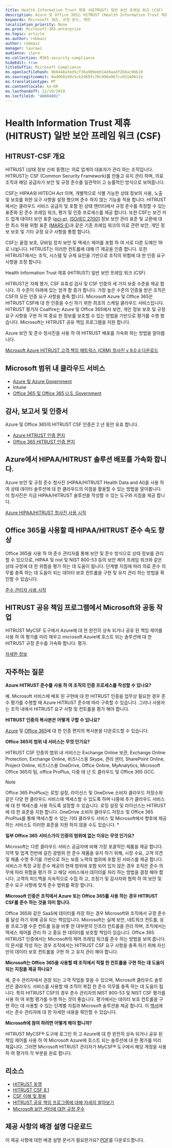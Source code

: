 ```yaml
---
title: Health Information Trust 제휴 (HITRUST) 일반 보안 프레임 워크 (CSF)
description: Azure 및 Office 365는 HITRUST (Health Information Trust 제휴) (CSF)를 인증 합니다.
keywords: Microsoft 365, 규정 준수, 제안
localization_priority: None
ms.prod: Microsoft-365-enterprise
ms.topic: article
ms.author: robmazz
author: robmazz
manager: laurawi
audience: itpro
ms.collection: M365-security-compliance
hideEdit: true
titleSuffix: Microsoft Compliance
ms.openlocfilehash: 9b0448a3ed5cf36a909ebb14e0aadf2b8ac96610
ms.sourcegitcommit: 0ad0092d9c5cb2d69fc70c990a9b7cc03140611b
ms.translationtype: MT
ms.contentlocale: ko-KR
ms.lasthandoff: 12/19/2019
ms.locfileid: "40804801"
---
```

# <a name="health-information-trust-alliance-hitrust-common-security-framework-csf"></a>Health Information Trust 제휴 (HITRUST) 일반 보안 프레임 워크 (CSF)

## <a name="hitrust--csf-overview"></a>HITRUST-CSF 개요

HITRUST (상태 정보 신뢰 동맹)는 의료 업계의 대표자가 관리 하는 조직입니다. HITRUST는 CSF (Common Security Framework)를 만들고 유지 관리 하며, 의료 조직과 해당 공급자가 보안 및 규정 준수를 일관적이 고 능률적인 방식으로 보여줍니다.

CSF는 HIPAA와 HITECH Act 이며, 개별적으로 식별 가능한 상태 정보의 사용, 노출 및 보호를 위한 요구 사항을 설정 했으며 준수 하지 않는 기능을 적용 합니다. HITRUST에서는 클라우드 서비스 공급자 및 포함 된 상태 엔터티에서 규정 준수를 측정할 수 있는 표준화 된 준수 프레임 워크, 평가 및 인증 프로세스를 제공 합니다. 또한 CSF는 보건 카드 업계 데이터 보안 표준 ([pci-e](https://www.microsoft.com/trustcenter/compliance/pci)), [ISO/IEC 27001](https://www.microsoft.com/trustcenter/compliance/iso-iec-27001) 정보 보안 관리 표준 및 교환에 대 한 최소 허용 위험 표준 ([MARS-E](https://www.microsoft.com/trustcenter/compliance/mars-e))과 같은 기존 프레임 워크의 의료 관련 보안, 개인 정보 보호 및 기타 규정 요구 사항을 통합 합니다.

CSF는 끝점 보호, 모바일 장치 보안 및 액세스 제어를 포함 하 여 서로 다른 도메인 19로 나뉩니다. HITRUST는 이러한 컨트롤에 대해 IT 제공을 인증 합니다. 또한 HITRUST에서는 조직, 시스템 및 규제 요인을 기반으로 조직의 위험에 대 한 인증 요구 사항을 조정 합니다.

Health Information Trust 제휴 (HITRUST) 일반 보안 프레임 워크 (CSF)

HITRUST은 자체 평가, CSF 유효성 검사 및 CSF 인증의 세 가지 보증 수준을 제공 합니다. 각 수준이 아래에 있는 엄격 함 증가 합니다. 가장 높은 수준의 인증을 받은 조직은 CSF의 모든 인증 요구 사항을 충족 합니다. Microsoft Azure 및 Office 365은 HITRUST CSF에 대 한 인증을 수신 하기 위한 최초의 스케일 클라우드 서비스입니다. HITRUST 평가자 Coalfire는 Azure 및 Office 365에서 보안, 개인 정보 보호 및 규정 요구 사항을 구현 하 여 중요 한 정보를 보호할 수 있는 방법을 기반으로 평가를 수행 했습니다. Microsoft는 HITRUST 공유 책임 프로그램을 지원 합니다.

Azure 보안 및 준수 청사진을 사용 하 여 HITRUST 배포를 가속화 하는 방법을 알아봅니다.

[Microsoft Azure HITRUST 고객 책임 매트릭스 (CRM) 청사진 v 9.0 d 다운로드](https://servicetrust.microsoft.com/ViewPage/Blueprint?command=Download&downloadType=Document&downloadId=3ccde498-4761-4be0-be8b-cd8d379a3a4f&docTab=fc060920-cdb8-11e7-bacf-0bf52b09d912_Healthcare_Blueprint)

## <a name="microsoft-in-scope-cloud-services"></a>Microsoft 범위 내 클라우드 서비스

- [Azure 및 Azure Government](https://aka.ms/AzureCompliance)
- Intune
- [Office 365 및 Office 365 U.S. Government](https://go.microsoft.com/fwlink/p/?LinkID=2077751)

## <a name="audits-reports-and-certificates"></a>감사, 보고서 및 인증서

Azure 및 Office 365의 HITRUST CSF 인증은 2 년 동안 유효 합니다.

- [Azure HITRUST 인증 편지](https://aka.ms/AzureHiTrustLetterofCertification)
- [Office 365 HITRUST 인증 편지](https://aka.ms/O365HITRUSTcertification)

## <a name="accelerate-your-deployment-of-hipaahitrust-solutions-on-azure"></a>Azure에서 HIPAA/HITRUST 솔루션 배포를 가속화 합니다.

Azure 보안 및 규정 준수 청사진 (HIPAA/HITRUST Health Data and AI)을 사용 하 여 상태 데이터 솔루션에 대 한 클라우드의 이점을 활용할 수 있는 방법을 알아봅니다. 이 청사진은 지금 HIPAA/HITRUST 솔루션을 작성할 수 있는 도구와 지침을 제공 합니다.

[Azure HIPAA/HITRUST 청사진 사용 시작](https://go.microsoft.com/fwlink/p/?linkid=2100613)

## <a name="accelerate-your-hipaahitrust-compliance-when-using-office-365"></a>Office 365을 사용할 때 HIPAA/HITRUST 준수 속도 향상

Office 365을 사용 하 여 준수 관리자를 통해 보안 및 준수 방식으로 상태 정보를 관리할 수 있으므로, HIPAA 및 nist 및 NIST 800-53 등의 보안 제어 프레임 워크와 같은 상태 규정에 대 한 위험을 평가 하는 데 도움이 됩니다. 단계별 지침에 따라 의료 준수 의무를 충족 하는 데 도움이 되는 데이터 보호 컨트롤을 구현 및 유지 관리 하는 방법을 확인할 수 있습니다.

[준수 관리자 사용 시작](https://go.microsoft.com/fwlink/p/?linkid=862650)

## <a name="collaborate-with-microsoft-in-the-hitrust-shared-responsibility-program"></a>HITRUST 공유 책임 프로그램에서 Microsoft와 공동 작업

HITRUST MyCSF 도구에서 Azure에 대 한 완전히 상속 되거나 공유 된 책임 제어를 사용 하 여 평가를 미리 채우고 microsoft Azure에 호스트 되는 솔루션에 대 한 HITRUST 규정 준수를 가속화 합니다. 평가.

[자세한 정보](https://go.microsoft.com/fwlink/p/?linkid=2100268)

## <a name="frequently-asked-questions"></a>자주하는 질문

**Azure HITRUST 준수를 사용 하 여 조직의 인증 프로세스를 작성할 수 있나요?**

예. Microsoft 서비스에 배포 된 구현에 대 한 HITRUST 인증을 업무상 필요한 경우 준수 평가를 수행할 때 Azure HITRUST 준수에 따라 구축할 수 있습니다. 그러나 사용자는 조직 내에서 HITRUST 요구 사항 및 컨트롤을 평가 해야 합니다.

**HITRUST 인증의 복사본은 어떻게 구할 수 있나요?**

[Azure](https://aka.ms/AzureHiTrustLetterofCertification) 및 [Office 365](https://aka.ms/O365HITRUSTcertification)에 대 한 인증 편지의 복사본을 다운로드할 수 있습니다.

**Office 365의 범위 내 서비스는 무엇 인가요?**

HITRUST CSF 인증의 범위 내 서비스는 Exchange Online 보관, Exchange Online Protection, Exchange Online, 비즈니스용 Skype, 관리 센터, SharePoint Online, Project Online, 비즈니스용 OneDrive, Office Online, MyAnalytics, Microsoft Office 365의 팀, office ProPlus, 다중 테 넌 트 클라우드 및 Office 365 GCC.

> [!NOTE]
> Office 365 ProPlus는 로밍 설정, 라이선스 및 OneDrive 소비자 클라우드 저장소와 같은 다양 한 클라우드 서비스에 액세스할 수 있도록 하며 나중에 추가 클라우드 서비스에 대 한 액세스를 사용 하도록 설정할 수 있습니다. 로밍 설정 및 라이선스는 HITRUST에 대 한 표준을 지원 합니다. OneDrive 소비자 클라우드 저장소 및 Office 365 ProPlus를 통해 액세스할 수 있는 기타 클라우드 서비스 및 Microsoft에서 향후에 제공 하는 서비스도 이러한 표준을 지원 하지 않을 수도 있습니다. *

**일부 Office 365 서비스가이 인증의 범위에 없는 이유는 무엇 인가요?**

Microsoft는 다른 클라우드 서비스 공급자에 비해 가장 포괄적인 제품을 제공 합니다. 지역 및 업계 전반에 걸친 광범위 한 준수 제품을 유지 하기 위해, 시장 수요, 고객 의견 및 제품 수명 주기를 기반으로 하는 보증 노력의 범위에 포함 된 서비스를 제공 합니다. 서비스가 특정 규정 준수 제공의 현재 범위에 포함 되어 있지 않은 경우 조직은 준수 의무에 따라 위험을 평가 하 고 해당 서비스에서 데이터를 처리 하는 방법을 결정 해야 합니다. 고객의 피드백을 지속적으로 수집 하 고, 조정기 및 감사자와 협력 하 여 보안 및 준수 요구 사항에 맞게 준수 범위를 확장 합니다.

**Microsoft 인증은 조직에서 Azure 또는 Office 365를 사용 하는 경우 HITRUST CSF를 준수 하는 것을 의미 합니다.**

Office 365와 같은 SaaS에 데이터를 저장 하는 경우 Microsoft와 조직에서 규정 준수를 달성 하기 위해 공유 되는 책임입니다. Microsoft는 실제 보안, 네트워크 컨트롤, 응용 프로그램 수준 컨트롤 등을 비롯 한 대부분의 인프라 컨트롤을 관리 하며, 조직에서는 액세스 제어를 관리 하 고 중요 한 데이터를 보호할 책임이 있습니다. Office 365 HITRUST 인증에서는 Microsoft의 제어 프레임 워크를 준수 하는 방법을 보여 줍니다. 이 문서를 작성 하는 경우 조직에서는 HITRUST CSF 요구 사항을 충족 하기 위해 자신만의 데이터 보호 컨트롤을 구현 하 고 유지 관리 해야 합니다.

**Microsoft는 Office 365을 사용할 때 조직에서 적절 한 컨트롤을 구현 하는 데 도움이 되는 지침을 제공 하나요?**

예, 준수 관리자에서 권장 되는 고객 작업을 찾을 수 있으며, Microsoft 클라우드 솔루션은 클라우드 서비스를 사용할 때 조직이 복잡 한 준수 의무를 충족 하는 데 도움이 됩니다. 특히 HITRUST CSF의 경우 준수 관리자의 NIST 800-53 및 NIST CSF 평가를 사용 하 여 위험 평가를 수행 하는 것이 좋습니다. 평가에서는 데이터 보호 컨트롤을 구현 하는 데 사용할 수 있는 단계별 지침과 Microsoft 솔루션을 제공 합니다. 이 [백서](https://resources.office.com/ww-landing-m365e-gdpr-compliance-manager-whitepaper.html?lcid=en-us)에서는 준수 관리자에 대 한 자세한 내용을 확인할 수 있습니다.

**Microsoft에 참여 하려면 어떻게 해야 합니까?**

HITRUST MyCSF® 도구에 로그인 하 고 Azure에 대 한 완전히 상속 되거나 공유 된 책임 제어를 사용 하 여 Microsoft Azure에 호스트 되는 솔루션에 대 한 평가를 미리 채웁니다. 그러면 Microsoft HITRUST 관리자가 MyCSF® 도구에서 해당 계정을 사용 하 여 평가의 각 부분을 완료 합니다.

## <a name="resources"></a>리소스

- [HITRUST 동맹](https://hitrustalliance.net/)
- [HITRUST CSF 8.1](https://hitrustalliance.net/csf-license-agreement/)
- [CSF 이해 및 활용](https://hitrustalliance.net/understanding-leveraging-csf/)
- [HITRUST 공유 책임 프로그램에 대해 자세히 알아보기](https://go.microsoft.com/fwlink/p/?linkid=2100268)
- [Microsoft 보안 센터에 대한 규정 준수](https://www.microsoft.com/trust-center/compliance/compliance-overview)

## <a name="download-the-offering-backgrounder"></a>제공 사항의 배경 설명 다운로드

이 제공 사항에 대한 배경 설명 문서가 필요한가요? [PDF](https://download.microsoft.com/download/7/2/6/7265470A-862D-4665-91E8-E17BF0C8A1E2/HITRUST-Compliance.pdf)를 다운로드합니다.

